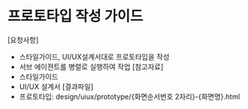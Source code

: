 # 프로토타입 작성 가이드
[요청사항]
- 스타일가이드, UI/UX설계서대로 프로토타입을 작성  
- 서브 에이젼트를 병렬로 실행하여 작업
[참고자료]
- 스타일가이드
- UI/UX 설계서
[결과파일]  
- 프로토타입: design/uiux/prototype/{화면순서번호 2자리}-{화면명}.html

